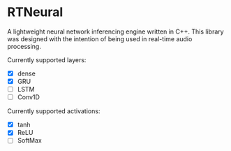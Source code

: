 # RTNeural

A lightweight neural network inferencing engine written in C++.
This library was designed with the intention of being used in
real-time audio processing.

Currently supported layers:
  
  - [x] dense
  - [x] GRU
  - [ ] LSTM
  - [ ] Conv1D

Currently supported activations:
  - [x] tanh
  - [x] ReLU
  - [ ] SoftMax
